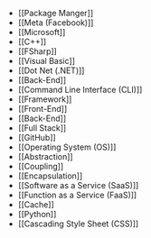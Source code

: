 - [[Package Manger]]
- [[Meta (Facebook)]]
- [[Microsoft]]
- [[C++]]
- [[FSharp]]
- [[Visual Basic]]
- [[Dot Net (.NET)]]
- [[Back-End]]
- [[Command Line Interface (CLI)]]
- [[Framework]]
- [[Front-End]]
- [[Back-End]]
- [[Full Stack]]
- [[GitHub]]
- [[Operating System (OS)]]
- [[Abstraction]]
- [[Coupling]]
- [[Encapsulation]]
- [[Software as a Service (SaaS)]]
- [[Function as a Service (FaaS)]]
- [[Cache]]
- [[Python]]
- [[Cascading Style Sheet (CSS)]]
